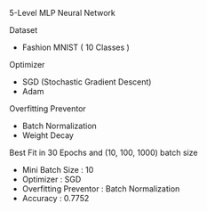 5-Level MLP Neural Network

Dataset
- Fashion MNIST ( 10 Classes )

Optimizer
- SGD (Stochastic Gradient Descent)
- Adam

Overfitting Preventor
- Batch Normalization
- Weight Decay

Best Fit in 30 Epochs and (10, 100, 1000) batch size
- Mini Batch Size : 10
- Optimizer : SGD
- Overfitting Preventor : Batch Normalization
- Accuracy : 0.7752
